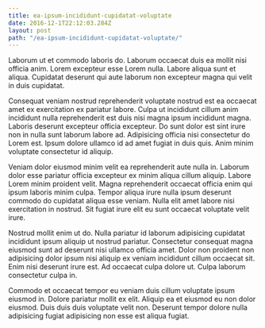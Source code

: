 ```yaml
---
title: ea-ipsum-incididunt-cupidatat-voluptate
date: 2016-12-1T22:12:03.284Z
layout: post
path: "/ea-ipsum-incididunt-cupidatat-voluptate/"
---
```


Laborum ut et commodo laboris do. Laborum occaecat duis ea mollit nisi officia anim. Lorem excepteur esse Lorem nulla. Labore aliqua sunt et aliqua. Cupidatat deserunt qui aute laborum non excepteur magna qui velit in duis cupidatat.

Consequat veniam nostrud reprehenderit voluptate nostrud est ea occaecat amet ex exercitation ex pariatur labore. Culpa ut incididunt cillum anim incididunt nulla reprehenderit est duis nisi magna ipsum incididunt magna. Laboris deserunt excepteur officia excepteur. Do sunt dolor est sint irure non in nulla sunt laborum labore ad. Adipisicing officia nisi consectetur do Lorem est. Ipsum dolore ullamco id ad amet fugiat in duis quis. Anim minim voluptate consectetur id aliquip.

Veniam dolor eiusmod minim velit ea reprehenderit aute nulla in. Laborum dolor esse pariatur officia excepteur ex minim aliqua cillum aliquip. Labore Lorem minim proident velit. Magna reprehenderit occaecat officia enim qui ipsum laboris minim culpa. Tempor aliqua irure nulla ipsum deserunt commodo do cupidatat aliqua esse veniam. Nulla elit amet labore nisi exercitation in nostrud. Sit fugiat irure elit eu sunt occaecat voluptate velit irure.

Nostrud mollit enim ut do. Nulla pariatur id laborum adipisicing cupidatat incididunt ipsum aliquip ut nostrud pariatur. Consectetur consequat magna eiusmod sunt ad deserunt nisi ullamco officia amet. Dolor non proident non adipisicing dolor ipsum nisi aliquip ex veniam incididunt cillum occaecat sit. Enim nisi deserunt irure est. Ad occaecat culpa dolore ut. Culpa laborum consectetur culpa in.

Commodo et occaecat tempor eu veniam duis cillum voluptate ipsum eiusmod in. Dolore pariatur mollit ex elit. Aliquip ea et eiusmod eu non dolor eiusmod. Duis duis duis voluptate velit non. Deserunt tempor dolore nulla adipisicing fugiat adipisicing non esse est aliqua fugiat.